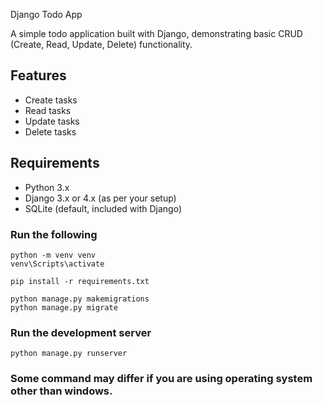 Django Todo App

A simple todo application built with Django, demonstrating basic CRUD (Create, Read, Update, Delete) functionality.

## Features

- Create tasks
- Read tasks
- Update tasks
- Delete tasks

## Requirements

- Python 3.x
- Django 3.x or 4.x (as per your setup)
- SQLite (default, included with Django)

### Run the following

```
python -m venv venv
venv\Scripts\activate
```

```
pip install -r requirements.txt
```

```
python manage.py makemigrations
python manage.py migrate
```

### Run the development server

```
python manage.py runserver
```

### Some command may differ if you are using operating system other than windows.
